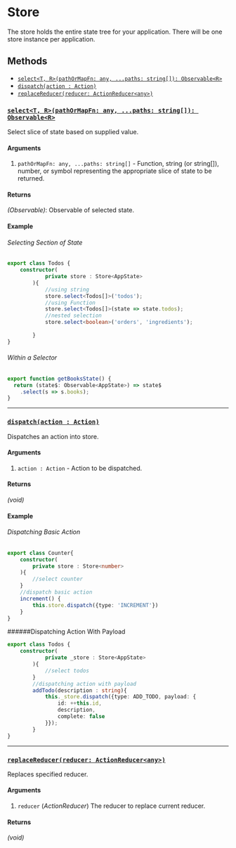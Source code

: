 # Store

The store holds the entire state tree for your application. There will be one store instance per application.  

## Methods

- [`select<T, R>(pathOrMapFn: any, ...paths: string[]): Observable<R>`](#select)
- [`dispatch(action : Action)`](#dispatch)
- [`replaceReducer(reducer: ActionReducer<any>)`](#replacereducer)


### <a id='select'></a>[`select<T, R>(pathOrMapFn: any, ...paths: string[]): Observable<R>`](#select)

Select slice of state based on supplied value. 

#### Arguments

1. `pathOrMapFn: any, ...paths: string[]` - Function, string (or string[]), number, or symbol representing the appropriate slice of state to be returned.

#### Returns

*(Observable<R>)*: Observable of selected state.

#### Example

###### Selecting Section of State
```ts
export class Todos {
    constructor(
            private store : Store<AppState>
        ){
            //using string
            store.select<Todos[]>('todos');
            //using Function
            store.select<Todos[]>(state => state.todos);
            //nested selection
            store.select<boolean>('orders', 'ingredients');
            
        }
}
```

###### Within a Selector
```ts
export function getBooksState() {
  return (state$: Observable<AppState>) => state$
    .select(s => s.books);
}
```

<hr>

### <a id='dispatch'></a>[`dispatch(action : Action)`](#dispatch)

Dispatches an action into store.

#### Arguments

1. `action : Action` - Action to be dispatched.

#### Returns

*(void)*

#### Example

###### Dispatching Basic Action
```ts
export class Counter{
    constructor(
        private store : Store<number>
    ){
        //select counter
    }
    //dispatch basic action
    increment() {
        this.store.dispatch({type: 'INCREMENT'})
    }  
}
```

######Dispatching Action With Payload
```ts
export class Todos {
    constructor(
            private _store : Store<AppState>
        ){
            //select todos
        }
        //dispatching action with payload
        addTodo(description : string){
            this._store.dispatch({type: ADD_TODO, payload: {
                id: ++this.id,
                description,
                complete: false
            }});
        }
}
```

<hr>

### <a id='replaceReducer'></a>[`replaceReducer(reducer: ActionReducer<any>)`](#replacereducer)

Replaces specified reducer. 

#### Arguments

1. `reducer` (*ActionReducer<V>*) The reducer to replace current reducer.

#### Returns

*(void)*
